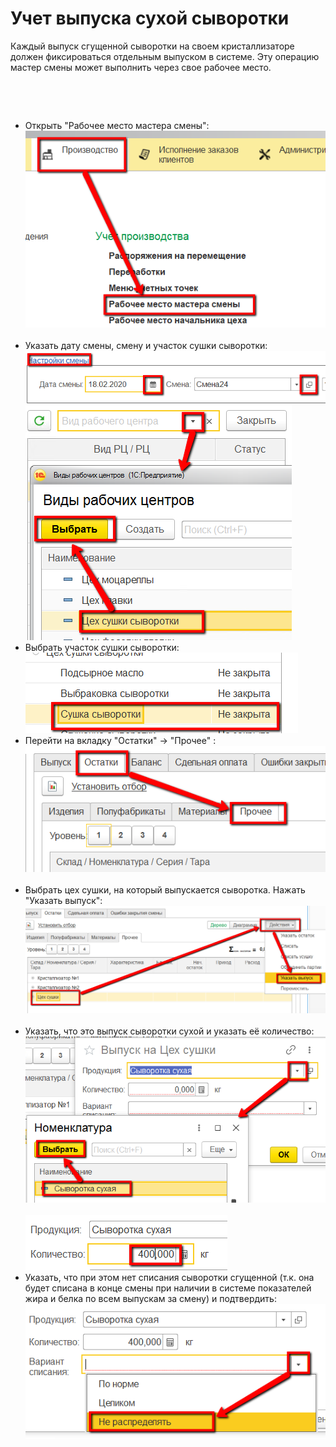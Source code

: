 # Учет выпуска сухой сыворотки


Каждый выпуск сгущенной сыворотки на своем кристаллизаторе должен
фиксироваться отдельным выпуском в системе. Эту операцию мастер смены
может выполнить через свое рабочее место.

 

 

-   Открыть "Рабочее место мастера смены":  
    ![](DryWhey.assets/drex_uchet_vypuska_sukhoj_syvorotki_custom.png)
     
-   Указать дату смены, смену и участок сушки сыворотки:  
    ![](DryWhey.assets/drex_uchet_vypuska_sukhoj_syvorotki_custom_2.png)  
    ![](DryWhey.assets/drex_uchet_vypuska_sukhoj_syvorotki_custom_3.png)
     
-   Выбрать участок сушки сыворотки:  
    ![](DryWhey.assets/drex_uchet_vypuska_sukhoj_syvorotki_custom_4.png)
     
-   Перейти на вкладку "Остатки" -\> "Прочее" :  
    ![](DryWhey.assets/drex_uchet_vypuska_sukhoj_syvorotki_custom_5.png)
     
-   Выбрать цех сушки, на который выпускается сыворотка. Нажать "Указать
    выпуск":  
    ![](DryWhey.assets/drex_uchet_vypuska_sukhoj_syvorotki_custom_6.png)
     
-   Указать, что это выпуск сыворотки сухой и указать её количество:  
    ![](DryWhey.assets/drex_uchet_vypuska_sukhoj_syvorotki_custom_7.png)   
    ![](DryWhey.assets/drex_uchet_vypuska_sukhoj_syvorotki_custom_8.png)
     
-   Указать, что при этом нет списания сыворотки сгущенной (т.к. она
    будет списана в конце смены при наличии в системе показателей жира и
    белка по всем выпускам за смену) и подтвердить:  
    ![](DryWhey.assets/drex_uchet_vypuska_sukhoj_syvorotki_custom_9.png)
